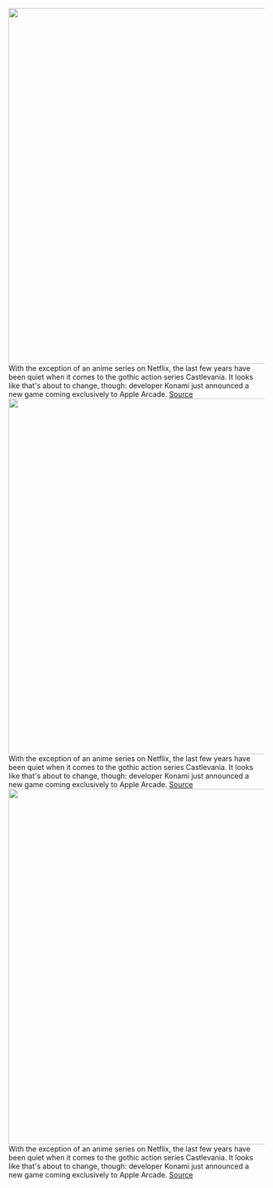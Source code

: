 <img src='https://cdn.vox-cdn.com/thumbor/Ru6L11OBj2io-JTetRn_NW50WFc=/0x0:5120x2880/1200x800/filters:focal(2151x1031:2969x1849)/cdn.vox-cdn.com/uploads/chorus_image/image/69721902/15_5120x2880.0.png' width='700px' /><br/>
With the exception of an anime series on Netflix, the last few years have been quiet when it comes to the gothic action series Castlevania. It looks like that's about to change, though: developer Konami just announced a new game coming exclusively to Apple Arcade.
<a href='https://www.theverge.com/2021/8/13/22623498/apple-arcade-castlevania-grimoire-of-souls'> Source <a/><img src='https://cdn.vox-cdn.com/thumbor/Ru6L11OBj2io-JTetRn_NW50WFc=/0x0:5120x2880/1200x800/filters:focal(2151x1031:2969x1849)/cdn.vox-cdn.com/uploads/chorus_image/image/69721902/15_5120x2880.0.png' width='700px' /><br/>
With the exception of an anime series on Netflix, the last few years have been quiet when it comes to the gothic action series Castlevania. It looks like that's about to change, though: developer Konami just announced a new game coming exclusively to Apple Arcade.
<a href='https://www.theverge.com/2021/8/13/22623498/apple-arcade-castlevania-grimoire-of-souls'> Source <a/><img src='https://cdn.vox-cdn.com/thumbor/Ru6L11OBj2io-JTetRn_NW50WFc=/0x0:5120x2880/1200x800/filters:focal(2151x1031:2969x1849)/cdn.vox-cdn.com/uploads/chorus_image/image/69721902/15_5120x2880.0.png' width='700px' /><br/>
With the exception of an anime series on Netflix, the last few years have been quiet when it comes to the gothic action series Castlevania. It looks like that's about to change, though: developer Konami just announced a new game coming exclusively to Apple Arcade.
<a href='https://www.theverge.com/2021/8/13/22623498/apple-arcade-castlevania-grimoire-of-souls'> Source <a/>